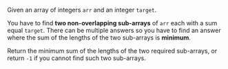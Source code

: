 Given an array of integers `arr` and an integer `target`.

You have to find **two non-overlapping sub-arrays** of `arr` each with a sum equal `target`. There can be multiple answers so you have to find an answer where the sum of the lengths of the two sub-arrays is **minimum**.

Return the minimum sum of the lengths of the two required sub-arrays, or return `-1` if you cannot find such two sub-arrays.